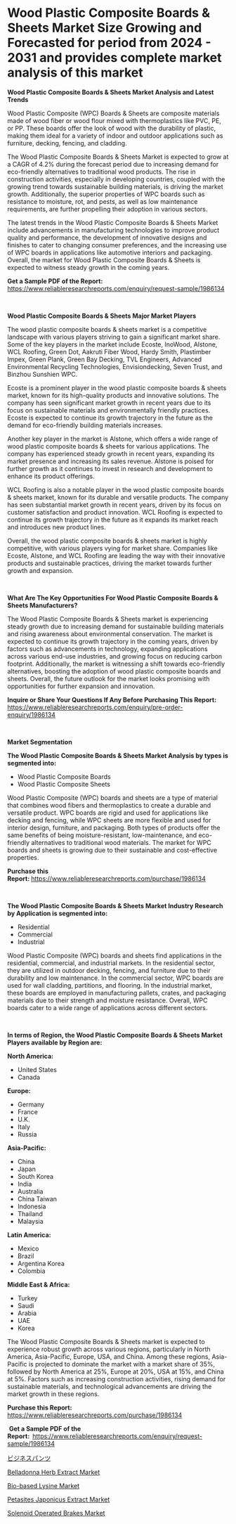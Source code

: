 <p><h1>Wood Plastic Composite Boards & Sheets Market Size Growing and Forecasted for period from 2024 - 2031 and provides complete market analysis of this market</h1></p><p><strong>Wood Plastic Composite Boards & Sheets Market Analysis and Latest Trends</strong></p>
<p><p>Wood Plastic Composite (WPC) Boards & Sheets are composite materials made of wood fiber or wood flour mixed with thermoplastics like PVC, PE, or PP. These boards offer the look of wood with the durability of plastic, making them ideal for a variety of indoor and outdoor applications such as furniture, decking, fencing, and cladding.</p><p>The Wood Plastic Composite Boards & Sheets Market is expected to grow at a CAGR of 4.2% during the forecast period due to increasing demand for eco-friendly alternatives to traditional wood products. The rise in construction activities, especially in developing countries, coupled with the growing trend towards sustainable building materials, is driving the market growth. Additionally, the superior properties of WPC boards such as resistance to moisture, rot, and pests, as well as low maintenance requirements, are further propelling their adoption in various sectors.</p><p>The latest trends in the Wood Plastic Composite Boards & Sheets Market include advancements in manufacturing technologies to improve product quality and performance, the development of innovative designs and finishes to cater to changing consumer preferences, and the increasing use of WPC boards in applications like automotive interiors and packaging. Overall, the market for Wood Plastic Composite Boards & Sheets is expected to witness steady growth in the coming years.</p></p>
<p><strong>Get a Sample PDF of the Report:&nbsp;</strong> <a href="https://www.reliableresearchreports.com/enquiry/request-sample/1986134">https://www.reliableresearchreports.com/enquiry/request-sample/1986134</a></p>
<p>&nbsp;</p>
<p><strong>Wood Plastic Composite Boards & Sheets Major Market Players</strong></p>
<p><p>The wood plastic composite boards & sheets market is a competitive landscape with various players striving to gain a significant market share. Some of the key players in the market include Ecoste, InoWood, Alstone, WCL Roofing, Green Dot, Aakruti Fiber Wood, Hardy Smith, Plastimber Impex, Green Plank, Green Bay Decking, TVL Engineers, Advanced Environmental Recycling Technologies, Envisiondecking, Seven Trust, and Binzhou Sunshien WPC.</p><p>Ecoste is a prominent player in the wood plastic composite boards & sheets market, known for its high-quality products and innovative solutions. The company has seen significant market growth in recent years due to its focus on sustainable materials and environmentally friendly practices. Ecoste is expected to continue its growth trajectory in the future as the demand for eco-friendly building materials increases.</p><p>Another key player in the market is Alstone, which offers a wide range of wood plastic composite boards & sheets for various applications. The company has experienced steady growth in recent years, expanding its market presence and increasing its sales revenue. Alstone is poised for further growth as it continues to invest in research and development to enhance its product offerings.</p><p>WCL Roofing is also a notable player in the wood plastic composite boards & sheets market, known for its durable and versatile products. The company has seen substantial market growth in recent years, driven by its focus on customer satisfaction and product innovation. WCL Roofing is expected to continue its growth trajectory in the future as it expands its market reach and introduces new product lines.</p><p>Overall, the wood plastic composite boards & sheets market is highly competitive, with various players vying for market share. Companies like Ecoste, Alstone, and WCL Roofing are leading the way with their innovative products and sustainable practices, driving the market towards further growth and expansion.</p></p>
<p>&nbsp;</p>
<p><strong>What Are The Key Opportunities For Wood Plastic Composite Boards & Sheets Manufacturers?</strong></p>
<p><p>The Wood Plastic Composite Boards & Sheets market is experiencing steady growth due to increasing demand for sustainable building materials and rising awareness about environmental conservation. The market is expected to continue its growth trajectory in the coming years, driven by factors such as advancements in technology, expanding applications across various end-use industries, and growing focus on reducing carbon footprint. Additionally, the market is witnessing a shift towards eco-friendly alternatives, boosting the adoption of wood plastic composite boards and sheets. Overall, the future outlook for the market looks promising with opportunities for further expansion and innovation.</p></p>
<p><strong>Inquire or Share Your Questions If Any Before Purchasing This Report:</strong> <a href="https://www.reliableresearchreports.com/enquiry/pre-order-enquiry/1986134">https://www.reliableresearchreports.com/enquiry/pre-order-enquiry/1986134</a></p>
<p>&nbsp;</p>
<p><strong>Market Segmentation</strong></p>
<p><strong>The Wood Plastic Composite Boards & Sheets Market Analysis by types is segmented into:</strong></p>
<p><ul><li>Wood Plastic Composite Boards</li><li>Wood Plastic Composite Sheets</li></ul></p>
<p><p>Wood Plastic Composite (WPC) boards and sheets are a type of material that combines wood fibers and thermoplastics to create a durable and versatile product. WPC boards are rigid and used for applications like decking and fencing, while WPC sheets are more flexible and used for interior design, furniture, and packaging. Both types of products offer the same benefits of being moisture-resistant, low-maintenance, and eco-friendly alternatives to traditional wood materials. The market for WPC boards and sheets is growing due to their sustainable and cost-effective properties.</p></p>
<p><strong>Purchase this Report:&nbsp;</strong><a href="https://www.reliableresearchreports.com/purchase/1986134">https://www.reliableresearchreports.com/purchase/1986134</a></p>
<p>&nbsp;</p>
<p><strong>The Wood Plastic Composite Boards & Sheets Market Industry Research by Application is segmented into:</strong></p>
<p><ul><li>Residential</li><li>Commercial</li><li>Industrial</li></ul></p>
<p><p>Wood Plastic Composite (WPC) boards and sheets find applications in the residential, commercial, and industrial markets. In the residential sector, they are utilized in outdoor decking, fencing, and furniture due to their durability and low maintenance. In the commercial sector, WPC boards are used for wall cladding, partitions, and flooring. In the industrial market, these boards are employed in manufacturing pallets, crates, and packaging materials due to their strength and moisture resistance. Overall, WPC boards cater to a wide range of applications across different sectors.</p></p>
<p>&nbsp;</p>
<p><strong>In terms of Region, the Wood Plastic Composite Boards & Sheets Market Players available by Region are:</strong></p>
<p>
    <p> <strong> North America: </strong>
        <ul>
            <li>United States</li>
            <li>Canada</li>
        </ul>
        </p> 
    <p> <strong> Europe: </strong>
        <ul>
            <li>Germany</li>
            <li>France</li>
            <li>U.K.</li>
            <li>Italy</li>
            <li>Russia</li>
        </ul>
        </p> 
    <p> <strong> Asia-Pacific: </strong>
        <ul>
            <li>China</li>
            <li>Japan</li>
            <li>South Korea</li>
            <li>India</li>
            <li>Australia</li>
            <li>China Taiwan</li>
            <li>Indonesia</li>
            <li>Thailand</li>
            <li>Malaysia</li>
        </ul>
        </p> 
    <p> <strong> Latin America: </strong>
        <ul>
            <li>Mexico</li>
            <li>Brazil</li>
            <li>Argentina Korea</li>
            <li>Colombia</li>
        </ul>
        </p> 
    <p> <strong> Middle East & Africa: </strong>
        <ul>
            <li>Turkey</li>
            <li>Saudi</li>
            <li>Arabia</li>
            <li>UAE</li>
            <li>Korea</li>
        </ul>
    </p>
    </p>
<p><p>The Wood Plastic Composite Boards & Sheets market is expected to experience robust growth across various regions, particularly in North America, Asia-Pacific, Europe, USA, and China. Among these regions, Asia-Pacific is projected to dominate the market with a market share of 35%, followed by North America at 25%, Europe at 20%, USA at 15%, and China at 5%. Factors such as increasing construction activities, rising demand for sustainable materials, and technological advancements are driving the market growth in these regions.</p></p>
<p><strong>Purchase this Report: </strong><a href="https://www.reliableresearchreports.com/purchase/1986134">https://www.reliableresearchreports.com/purchase/1986134</a></p>
<p>&nbsp;<strong>Get a Sample PDF of the Report:&nbsp;&nbsp;</strong><a href="https://www.reliableresearchreports.com/enquiry/request-sample/1986134">https://www.reliableresearchreports.com/enquiry/request-sample/1986134</a></p>
<p><strong></strong></p>
<p><p><a href="https://github.com/xtkhtofdt934839/Market-Research-Report-List-1/blob/main/34547822370.md">ビジネスパンツ</a></p><p><a href="https://github.com/mancsybtousav/Market-Research-Report-List-1/blob/main/belladonna-herb-extract-market.md">Belladonna Herb Extract Market</a></p><p><a href="https://issuu.com/reportprime-2/docs/bio-based-lysine-market-size-2030.pptx">Bio-based Lysine Market</a></p><p><a href="https://github.com/josesg55/Market-Research-Report-List-1/blob/main/petasites-japonicus-extract-market.md">Petasites Japonicus Extract Market</a></p><p><a href="https://issuu.com/reportprime-2/docs/solenoid-operated-brakes-market-size-2030.pptx">Solenoid Operated Brakes Market</a></p></p>